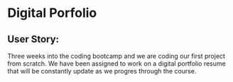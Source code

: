 # Digital Porfolio

## User Story:

Three weeks into the coding bootcamp and we are coding our first project from scratch. We have been assigned to work on a digital portfolio resume that will be constantly update as we progres through the course.
